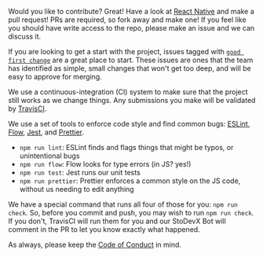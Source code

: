 Would you like to contribute? Great! Have a look at [React Native](http://facebook.github.io/react-native/docs/getting-started.html) and make a pull request! PRs are required, so fork away and make one! If you feel like you should have write access to the repo, please make an issue and we can discuss it.

If you are looking to get a start with the project, issues tagged with [`good first change`](https://github.com/StoDevX/AAO-React-Native/issues?q=is%3Aissue+label%3A%22good+first+change%22+is%3Aopen) are a great place to start. These issues are ones that the team has identified as simple, small changes that won't get too deep, and will be easy to approve for merging.

We use a continuous-integration (CI) system to make sure that the project still works as we change things. Any submissions you make will be validated by [TravisCI](https://travis-ci.org/StoDevX/AAO-React-Native/builds).

We use a set of tools to enforce code style and find common bugs: [ESLint][eslint], [Flow][flow], [Jest][jest], and [Prettier][prettier].

- `npm run lint`: ESLint finds and flags things that might be typos, or unintentional bugs
- `npm run flow`: Flow looks for type errors (in JS? yes!)
- `npm run test`: Jest runs our unit tests
- `npm run prettier`: Prettier enforces a common style on the JS code, without us needing to edit anything

We have a special command that runs all four of those for you: `npm run check`. So, before you commit and push, you may wish to run `npm run check`. If you don't, TravisCI will run them for you and our StoDevX Bot will comment in the PR to let you know exactly what happened.

[eslint]: http://eslint.org/
[flow]: https://flowtype.org/
[jest]: https://facebook.github.io/jest/
[prettier]: https://github.com/prettier/prettier

As always, please keep the [Code of Conduct](https://github.com/StoDevX/AAO-React-Native/blob/master/CodeOfConduct.md) in mind.
